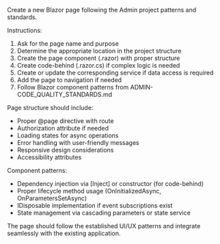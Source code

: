 Create a new Blazor page following the Admin project patterns and standards.

Instructions:
1. Ask for the page name and purpose
2. Determine the appropriate location in the project structure
3. Create the page component (.razor) with proper structure
4. Create code-behind (.razor.cs) if complex logic is needed
5. Create or update the corresponding service if data access is required
6. Add the page to navigation if needed
7. Follow Blazor component patterns from ADMIN-CODE_QUALITY_STANDARDS.md

Page structure should include:
- Proper @page directive with route
- Authorization attribute if needed
- Loading states for async operations
- Error handling with user-friendly messages
- Responsive design considerations
- Accessibility attributes

Component patterns:
- Dependency injection via [Inject] or constructor (for code-behind)
- Proper lifecycle method usage (OnInitializedAsync, OnParametersSetAsync)
- IDisposable implementation if event subscriptions exist
- State management via cascading parameters or state service

The page should follow the established UI/UX patterns and integrate seamlessly with the existing application.